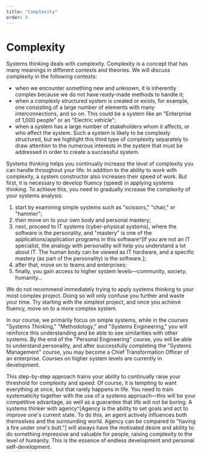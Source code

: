 ```yaml
---
title: "Complexity"
order: 9
---
```


# Complexity

Systems thinking deals with complexity. Complexity is a concept that has many meanings in different contexts and theories. We will discuss complexity in the following contexts:

* when we encounter something new and unknown, it is inherently complex because we do not have ready-made methods to handle it;
* when a complexly structured system is created or exists, for example, one consisting of a large number of elements with many interconnections, and so on. This could be a system like an "Enterprise of 1,000 people" or an "Electric vehicle";
* when a system has a large number of stakeholders whom it affects, or who affect the system. Such a system is likely to be complexly structured, but we highlight this third type of complexity separately to draw attention to the numerous interests in the system that must be addressed in order to create a successful system.

Systems thinking helps you continually increase the level of complexity you can handle throughout your life. In addition to the ability to work with complexity, a system constructor also increases their speed of work. But first, it is necessary to develop fluency (speed) in applying systems thinking. To achieve this, you need to gradually increase the complexity of your systems analysis:

1. start by examining simple systems such as "scissors," "chair," or "hammer";
2. then move on to your own body and personal mastery;
3. next, proceed to IT systems (cyber-physical systems), where the software is the personality, and "mastery" is one of the applications/application programs in this software^[If you are not an IT specialist, the analogy with personality will help you understand a lot about IT. The human body can be viewed as IT hardware, and a specific mastery (as part of the personality) is the software.];
4. after that, move on to teams and enterprises;
5. finally, you gain access to higher system levels—community, society, humanity...

We do not recommend immediately trying to apply systems thinking to your most complex project. Doing so will only confuse you further and waste your time. Try starting with the simplest project, and once you achieve fluency, move on to a more complex system.

In our course, we primarily focus on simple systems, while in the courses "Systems Thinking," "Methodology," and "Systems Engineering," you will reinforce this understanding and be able to see similarities with other systems. By the end of the "Personal Engineering" course, you will be able to understand personality, and after successfully completing the "Systems Management" course, you may become a Chief Transformation Officer of an enterprise. Courses on higher system levels are currently in development.

This step-by-step approach trains your ability to continually raise your threshold for complexity and speed. Of course, it is tempting to want everything at once, but that rarely happens in life. You need to train systematicity together with the use of a systems approach—this will be your competitive advantage, as well as a guarantee that life will not be boring. A systems thinker with agency^[Agency is the ability to set goals and act to improve one's current state. To do this, an agent actively influences both themselves and the surrounding world. Agency can be compared to "having a fire under one's butt."] will always have the motivated desire and ability to do something impressive and valuable for people, raising complexity to the level of humanity. This is the essence of endless development and personal self-development.